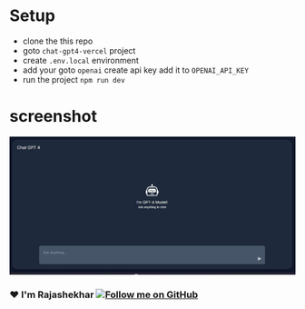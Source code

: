 # Setup 

- clone the this repo
- goto `chat-gpt4-vercel` project 
- create `.env.local` environment
- add your goto `openai` create api key add it to `OPENAI_API_KEY`
- run the project `npm run dev`


 # screenshot
![Alt Text](./assets/images/land.jpg)


### ❤️ I'm Rajashekhar  [![Follow me on GitHub](https://img.shields.io/github/followers/RajaCodeArchitect?label=Follow&style=social)](https://github.com/RajaCodeArchitect)
